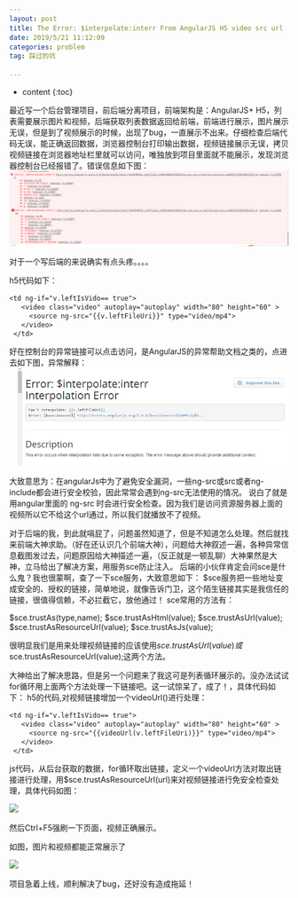 ```yaml
---
layout: post
title: The Error: $interpolate:interr From AngularJS H5 video src url
date: 2019/5/21 11:12:09 
categories: problem
tag: 踩过的坑

---
```



* content
{:toc}


最近写一个后台管理项目，前后端分离项目，前端架构是：AngularJS+ H5，列表需要展示图片和视频，后端获取列表数据返回给前端，前端进行展示，图片展示无误，但是到了视频展示的时候，出现了bug，一直展示不出来。仔细检查后端代码无误，能正确返回数据，浏览器控制台打印输出数据，视频链接展示无误，拷贝视频链接在浏览器地址栏里就可以访问，唯独放到项目里面就不能展示，发现浏览器控制台已经报错了。错误信息如下图：
 ![](/styles/images/problem/angularjs_error/0.png)

对于一个写后端的来说确实有点头疼。。。。

h5代码如下：

```
<td ng-if="v.leftIsVido== true">
   <video class="video" autoplay="autoplay" width="80" height="60" >
   	 <source ng-src="{{v.leftFileUri}}" type="video/mp4">
   </video>
 </td>

```

好在控制台的异常链接可以点击访问，是AngularJS的异常帮助文档之类的，点进去如下图，异常解释：
 ![](/styles/images/problem/angularjs_error/1.png)

大致意思为：在angularJs中为了避免安全漏洞，一些ng-src或src或者ng-include都会进行安全校验，因此常常会遇到ng-src无法使用的情况。
说白了就是用angular里面的 ng-src 时会进行安全检查。因为我们是访问资源服务器上面的视频所以它不给这个url通过，所以我们就播放不了视频。

对于后端的我，到此就嗝屁了，问题虽然知道了，但是不知道怎么处理。然后就找来前端大神求助。（好在还认识几个前端大神），问题给大神叙述一遍，各种异常信息截图发过去，问题原因给大神描述一遍，（反正就是一顿乱聊）大神果然是大神，立马给出了解决方案，用服务sce防止注入。
后端的小伙伴肯定会问sce是什么鬼？我也很蒙啊，查了一下sce服务，大致意思如下：
$sce服务把一些地址变成安全的、授权的链接，简单地说，就像告诉门卫，这个陌生链接其实是我信任的链接，很值得信赖，不必拦截它，放他通过！
sce常用的方法有：

$sce.trustAs(type,name);
$sce.trustAsHtml(value);
$sce.trustAsUrl(value);
$sce.trustAsResourceUrl(value);
$sce.trustAsJs(value);

很明显我们是用来处理视频链接的应该使用$sce.trustAsUrl(value)或$sce.trustAsResourceUrl(value);这两个方法。

大神给出了解决思路，但是另一个问题来了我这可是列表循环展示的。没办法试试for循环用上面两个方法处理一下链接吧。这一试惊呆了，成了！，具体代码如下：
h5的代码,对视频链接增加一个videoUrl()进行处理：

```
<td ng-if="v.leftIsVido== true">
   <video class="video" autoplay="autoplay" width="80" height="60" >
   	 <source ng-src="{{videoUrl(v.leftFileUri)}}" type="video/mp4">
   </video>
 </td>

```
js代码，从后台获取的数据，for循环取出链接，定义一个videoUrl方法对取出链接进行处理，用$sce.trustAsResourceUrl(url)来对视频链接进行免安全检查处理，具体代码如图：

 ![](/styles/images/problem/angularjs_error/2.png)


然后Ctrl+F5强刷一下页面，视频正确展示。

如图，图片和视频都能正常展示了

 ![](/styles/images/problem/angularjs_error/3.png)

项目急着上线，顺利解决了bug，还好没有造成拖延！